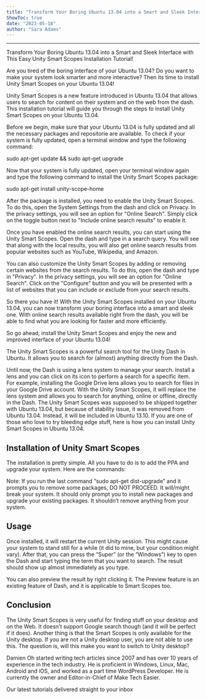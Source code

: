 ```yaml
---
title: "Transform Your Boring Ubuntu 13.04 into a Smart and Sleek Interface with This Easy Unity Smart Scopes Installation Tutorial!"
ShowToc: true 
date: "2023-05-18"
author: "Sara Adams"
---
```

*****
Transform Your Boring Ubuntu 13.04 into a Smart and Sleek Interface with This Easy Unity Smart Scopes Installation Tutorial!

Are you tired of the boring interface of your Ubuntu 13.04? Do you want to make your system look smarter and more interactive? Then its time to install Unity Smart Scopes on your Ubuntu 13.04!

Unity Smart Scopes is a new feature introduced in Ubuntu 13.04 that allows users to search for content on their system and on the web from the dash. This installation tutorial will guide you through the steps to install Unity Smart Scopes on your Ubuntu 13.04.

Before we begin, make sure that your Ubuntu 13.04 is fully updated and all the necessary packages and repositorie are available. To check if your system is fully updated, open a terminal window and type the following command:

sudo apt-get update && sudo apt-get upgrade

Now that your system is fully updated, open your terminal window again and type the following command to install the Unity Smart Scopes package:

sudo apt-get install unity-scope-home

After the package is installed, you need to enable the Unity Smart Scopes. To do this, open the System Settings from the dash and click on Privacy. In the privacy settings, you will see an option for "Online Search". Simply click on the toggle button next to "Include online search results" to enable it.

Once you have enabled the online search results, you can start using the Unity Smart Scopes. Open the dash and type in a search query. You will see that along with the local results, you will also get online search results from popular websites such as YouTube, Wikipedia, and Amazon.

You can also customize the Unity Smart Scopes by adding or removing certain websites from the search results. To do this, open the dash and type in "Privacy". In the privacy settings, you will see an option for "Online Search". Click on the "Configure" button and you will be presented with a list of websites that you can include or exclude from your search results.

So there you have it! With the Unity Smart Scopes installed on your Ubuntu 13.04, you can now transform your boring interface into a smart and sleek one. With online search results available right from the dash, you will be able to find what you are looking for faster and more efficiently.

So go ahead, install the Unity Smart Scopes and enjoy the new and improved interface of your Ubuntu 13.04!


The Unity Smart Scopes is a powerful search tool for the Unity Dash in Ubuntu. It allows you to search for (almost) anything directly from the Dash. 
 
Until now, the Dash is using a lens system to manage your search. Install  a lens and you can click on its icon to perform a search for a specific item. For example, installing the Google Drive lens allows you to search for files in your Google Drive account. With the Unity Smart Scopes, it will replace the lens system and allows you to search for anything, online or offline, directly in the Dash. The Unity Smart Scopes was supposed to be shipped together with Ubuntu 13.04, but because of stability issue, it was removed from Ubuntu 13.04. Instead, it will be included in Ubuntu 13.10. If you are one of those who love to try bleeding edge stuff, here is how you can install Unity Smart Scopes in Ubuntu 13.04.
 
## Installation of Unity Smart Scopes
 
The installation is pretty simple. All you have to do is to add the PPA and upgrade your system. Here are the commands:
 
Note: If you run the last command “sudo apt-get dist-upgrade” and it prompts you to remove some packages, DO NOT PROCEED. It will/might break your system. It should only prompt you to install new packages and upgrade your existing packages. It shouldn’t remove anything from your system.
 
## Usage
 
Once installed, it will restart the current Unity session. This might cause your system to stand still for a while (it did to mine, but your condition might vary). After that, you can press the “Super” (or the “Windows”) key to open the Dash and start typing the term that you want to search. The result should show up almost immediately as you type. 
 

 
You can also preview the result by right clicking it. The Preview feature is an existing feature of Dash, and it is applicable to Smart Scopes too. 
 
## Conclusion
 
The Unity Smart Scopes is very useful for finding stuff on your desktop and on the Web. It doesn’t support Google search though (and it will be perfect if it does). Another thing is that the Smart Scopes is only available for the Unity desktop. If you are not a Unity desktop user, you are not able to use this. The question is, will this make you want to switch to Unity desktop?
 
Damien Oh started writing tech articles since 2007 and has over 10 years of experience in the tech industry. He is proficient in Windows, Linux, Mac, Android and iOS, and worked as a part time WordPress Developer. He is currently the owner and Editor-in-Chief of Make Tech Easier.
 
Our latest tutorials delivered straight to your inbox




